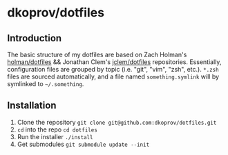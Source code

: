 # dkoprov/dotfiles

## Introduction

The basic structure of my dotfiles are based on Zach Holman's [holman/dotfiles](https://github.com/holman/dotfiles) && Jonathan Clem's [jclem/dotfiles](https://github.com/jclem/dotfiles) repositories. Essentially, configuration files are grouped by topic (i.e. "git", "vim", "zsh", etc.). `*.zsh` files are sourced automatically, and a file named `something.symlink` will by symlinked to `~/.something`.

## Installation

1. Clone the repository `git clone git@github.com:dkoprov/dotfiles.git`
2. `cd` into the repo `cd dotfiles`
3. Run the installer `./install`
4. Get submodules `git submodule update --init`
